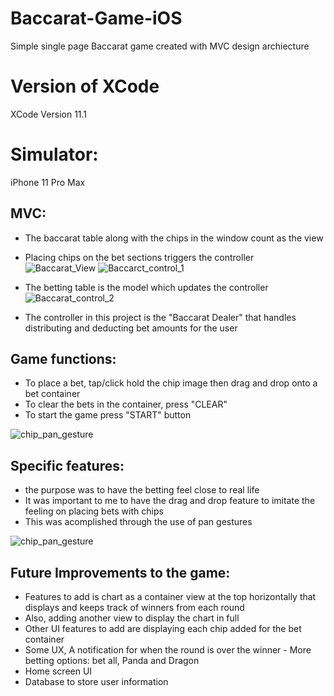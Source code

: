 # Baccarat-Game-iOS
Simple single page Baccarat game created with MVC design archiecture

# Version of XCode
XCode Version 11.1

# Simulator:
iPhone 11 Pro Max 

## MVC: 
  -  The baccarat table along with the chips in the window count as the view
  -  Placing chips on the bet sections triggers the controller 
  ![Baccarat_View](https://user-images.githubusercontent.com/70302984/134600428-b5bb0109-5eb7-4deb-b771-264ef7a56f24.png)
  ![Baccarct_control_1](https://user-images.githubusercontent.com/70302984/134600487-7d35bd56-c1d3-454f-b014-52b53df036ac.png)    

  -  The betting table is the model which updates the controller
  ![Baccarat_control_2](https://user-images.githubusercontent.com/70302984/134600523-3d8e94a2-e674-47c1-a840-d1ebfa43f9b7.png)  

  -  The controller in this project is the "Baccarat Dealer" that handles distributing and deducting bet amounts for the user

## Game functions:
  - To place a bet, tap/click hold the chip image then drag and drop onto a bet container 
  - To clear the bets in the container, press "CLEAR"
  - To start the game press "START" button
  
  ![chip_pan_gesture](https://user-images.githubusercontent.com/70302984/134261447-91ec429f-e66e-4db3-b24e-4ae9d8e29000.gif)
 
## Specific features:
  - the purpose was to have the betting feel close to real life
  - It was important to me to have the drag and drop feature to imitate the feeling on placing bets with chips
  - This was acomplished through the use of pan gestures
  
  ![chip_pan_gesture](https://user-images.githubusercontent.com/70302984/134261805-3e55c368-88fd-400c-810a-32b3046045b2.gif)
  
## Future Improvements to the game:
  - Features to add is chart as a container view at the top horizontally that displays and keeps track of winners from each round
  - Also, adding another view to display the chart in full
  - Other UI features to add are displaying each chip added for the bet container 
  - Some UX, A notification for when the round is over the winner - More betting options: bet all, Panda and Dragon
  - Home screen UI 
  - Database to store user information
  
  
